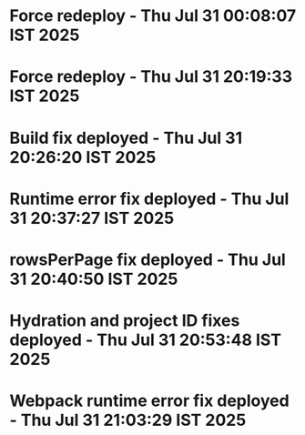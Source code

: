 # Force redeploy - Thu Jul 31 00:08:07 IST 2025
# Force redeploy - Thu Jul 31 20:19:33 IST 2025
# Build fix deployed - Thu Jul 31 20:26:20 IST 2025
# Runtime error fix deployed - Thu Jul 31 20:37:27 IST 2025
# rowsPerPage fix deployed - Thu Jul 31 20:40:50 IST 2025
# Hydration and project ID fixes deployed - Thu Jul 31 20:53:48 IST 2025
# Webpack runtime error fix deployed - Thu Jul 31 21:03:29 IST 2025
